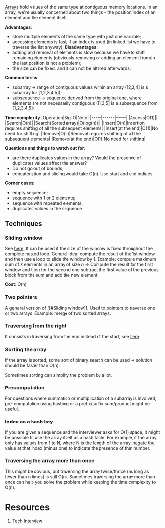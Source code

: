 [Arrays](https://www.guru99.com/array-data-structure.html) hold values of the same type at contiguous memory locations. In an array, we're usually concerned about two things - the position/index of an element and the element itself.

**Advantages**:
- store multiple elements of the same type with just one variable;
- accessing elements is fast, if an index is used (in linked list we have to traverse the list anyway);
**Disadvantages**:
- adding and removal of elements is slow because we have to shift remaining elements (obviously removing or adding an element from/in the last position is not a problem);
- the size can be fixed, and it can not be altered afterwards;

**Common terms**:
- subarray → range of contiguous values within an array ([2,3,4] is s subarray for [1,2,3,4,5]);
- subsequence → sequence derived from the original one, where elements are not necessarily contiguous ([1,3,5] is a subsequence from [1,2,3,4,5])

**Time complexity**
|Operation|Big-O|Note|
|-----|------|-----|
|Access|O(1)||
|Search|O(n)|
|Search(Sorted array)|O(log(n))||
|Insert|O(n)|Insertion requires shifting of all the subsequent elements|
|Insert(at the end)|O(1)|No need for shifting|
|Remove|O(n)|Removal requires shifting of all the subsequent elements|
|Remove(at the end)|O(1)|No need for shifting|


**Questions and things to watch out for:**
- are there duplicates values in the array? Would the presence of duplicates values affect the answer?
- Do not go out of bounds;
- concatenation and slicing would take O(n). Use start and end indices

**Corner cases:**
- empty sequence;
- sequence with 1 or 2 elements;
- sequence with repeated elements;
- duplicated values in the sequence

## Techniques

### Sliding window 
See [here](https://www.geeksforgeeks.org/window-sliding-technique/). 
It can be used if the size of the window is fixed throughout the complete nested loop. General idea: compute the result of the 1st window and then use a loop to slide the window by 1.
Example: compute maximum sum of *k* elements in an array of size *n* → Compute the result for the first window and then for the second one subtract the first value of the previous block from the sum and add the new element.

**Cost**: O(n)

### Two pointers
A general version of [[#Sliding window]].
Used to pointers to traverse one or two arrays. 
Example: merge of two sorted arrays.

### Traversing from the right
It consists in traversing from the end instead of the start, see [here](https://leetcode.com/problems/daily-temperatures/).

### Sorting the array
If the array is sorted, some sort of binary search can be used → solution should be faster than O(n).

Sometimes sorting can simplify the problem by a lot.

### Precomputation
For questions where summation or multiplication of a subarray is involved, pre-computation using hashing or a prefix/suffix sum/product might be useful.

### Index as a hash key
If you are given a sequence and the interviewer asks for O(1) space, it might be possible to use the array itself as a hash table. For example, if the array only has values from 1 to N, where N is the length of the array, negate the value at that index (minus one) to indicate the presence of that number.

### Traversing the array more than once
This might be obvious, but traversing the array twice/thrice (as long as fewer than n times) is still O(n). Sometimes traversing the array more than once can help you solve the problem while keeping the time complexity to O(n).

# Resources
1. [Tech Interview](https://www.techinterviewhandbook.org/algorithms/array/)